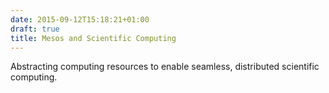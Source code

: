 ```yaml
---
date: 2015-09-12T15:18:21+01:00
draft: true
title: Mesos and Scientific Computing
---
```


Abstracting computing resources to enable seamless, distributed
scientific computing.
